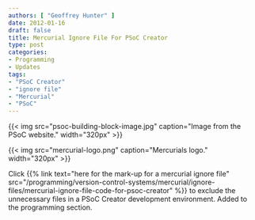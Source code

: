 ```yaml
---
authors: [ "Geoffrey Hunter" ]
date: 2012-01-16
draft: false
title: Mercurial Ignore File For PSoC Creator
type: post
categories:
- Programming
- Updates
tags:
- "PSoC Creator"
- "ignore file"
- "Mercurial"
- "PSoC"
---
```


{{< img src="psoc-building-block-image.jpg" caption="Image from the PSoC website."  width="320px" >}}

{{< img src="mercurial-logo.png" caption="Mercurials logo." width="320px" >}}

Click {{% link text="here for the mark-up for a mercurial ignore file" src="/programming/version-control-systems/mercurial/ignore-files/mercurial-ignore-file-code-for-psoc-creator" %}} to exclude the unnecessary files in a PSoC Creator development environment. Added to the programming section.
